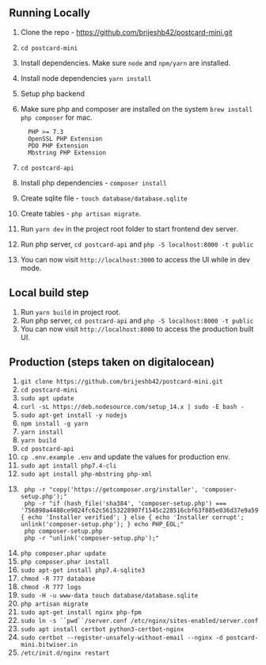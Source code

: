 ## Running Locally

1. Clone the repo - https://github.com/brijeshb42/postcard-mini.git
2. `cd postcard-mini`
3. Install dependencies. Make sure `node` and `npm/yarn` are installed.
  1. Install node dependencies `yarn install`
4. Setup php backend
  1. Make sure php and composer are installed on the system `brew install php composer` for mac.

      ```
        PHP >= 7.3
        OpenSSL PHP Extension
        PDO PHP Extension
        Mbstring PHP Extension
      ```
5. `cd postcard-api`
6. Install php dependencies - `composer install`
7. Create sqlite file - `touch database/database.sqlite`
8. Create tables - `php artisan migrate`.
9. Run `yarn dev` in the project root folder to start frontend dev server.
10. Run php server, `cd postcard-api` and `php -S localhost:8000 -t public`
11. You can now visit `http://localhost:3000` to access the UI while in dev
    mode.

## Local build step
1. Run `yarn build` in project root.
2. Run php server, `cd postcard-api` and `php -S localhost:8000 -t public`
3. You can now visit `http://localhost:8000` to access the production built UI.

## Production (steps taken on digitalocean)

1. `git clone https://github.com/brijeshb42/postcard-mini.git`
2. `cd postcard-mini`
3. `sudo apt update`
4. `curl -sL https://deb.nodesource.com/setup_14.x | sudo -E bash -`
5. `sudo apt-get install -y nodejs`
6. `npm install -g yarn`
7. `yarn install`
8. `yarn build`
9. `cd postcard-api`
10. `cp .env.example .env` and update the values for production env.
10. `sudo apt install php7.4-cli`
11. `sudo apt install php-mbstring php-xml`
12.  ```
      php -r "copy('https://getcomposer.org/installer', 'composer-setup.php');"
      php -r "if (hash_file('sha384', 'composer-setup.php') === '756890a4488ce9024fc62c56153228907f1545c228516cbf63f885e036d37e9a59d27d63f46af1d4d07ee0f76181c7d3') { echo 'Installer verified'; } else { echo 'Installer corrupt'; unlink('composer-setup.php'); } echo PHP_EOL;"
      php composer-setup.php
      php -r "unlink('composer-setup.php');"
      ```
13. `php composer.phar update`
14. `php composer.phar install`
15. `sudo apt-get install php7.4-sqlite3`
17. `chmod -R 777 database`
18. `chmod -R 777 logs`
19. `sudo -H -u www-data touch database/database.sqlite`
20. `php artisan migrate`
21. `sudo apt-get install nginx php-fpm`
22. `sudo ln -s ``pwd``/server.conf /etc/nginx/sites-enabled/server.conf`
23. `sudo apt install certbot python3-certbot-nginx`
24. `sudo certbot --register-unsafely-without-email --nginx -d postcard-mini.bitwiser.in`
25. `/etc/init.d/nginx restart`
